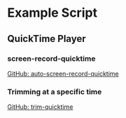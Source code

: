 # Example Script

## QuickTime Player

### screen-record-quicktime

[GitHub: auto-screen-record-quicktime](https://github.com/7rikazhexde/auto-screen-record-quicktime#readme)

### Trimming at a specific time

[GitHub: trim-quicktime](https://github.com/7rikazhexde/trim-quicktime#readme)
